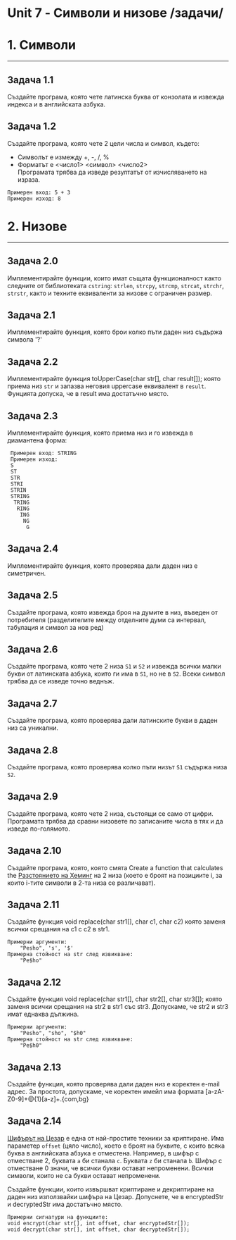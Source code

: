 # Unit 7 - Символи и низове /задачи/

# 1. Символи
<hr> 

## Задача 1.1
Създайте програма, която чете латинска буква от конзолата и извежда индекса и в английската азбука.

## Задача 1.2
Създайте програма, която чете 2 цели числа и символ, където:
* Символът е измежду +, -, /, % 
* Форматът е &lt;число1&gt; &lt;символ&gt; &lt;число2&gt; <br>
Програмата трябва да изведе резултатът от изчисляването на израза.
 ````
 Примерен вход: 5 + 3
 Примерен изход: 8
````

# 2. Низове
<hr>

## Задача 2.0
Имплементирайте функции, които имат същата функционалност както следните от библиотеката `cstring`: 
`strlen`, `strcpy`, `strcmp`, `strcat`, `strchr`, `strstr`, както и техните еквиваленти за низове с 
ограничен размер.


## Задача 2.1
Имплементирайте функция, която брои колко пъти даден низ съдържа символа '?'

## Задача 2.2
Имплементирайте функция toUpperCase(char str[], char result[]); която приема низ `str`
и запазва неговия uppercase еквивалент в `result`. Фунцията допуска, че в result има достатъчно място.

## Задача 2.3
Имплементирайте функция, която приема низ и го извежда в диамантена форма:
````
 Примерен вход: STRING
 Примерен изход:
 S
 ST
 STR
 STRI
 STRIN
 STRING
  TRING
   RING
    ING
     NG
      G
````

## Задача 2.4
Имплементирайте функция, която проверява дали даден низ е симетричен.

## Задача 2.5
Създайте програма, която извежда броя на думите в низ, въведен от потребителя (разделителите между отделните думи
са интервал, табулация и символ за нов ред)

## Задача 2.6
Създайте програма, която чете 2 низа `S1` и `S2` и извежда всички малки букви от латинската азбука, които 
ги има в `S1`, но не в `S2`. Всеки символ трябва да се изведе точно веднъж.

## Задача 2.7
Създайте програма, която проверява дали латинските букви в даден низ са уникални.

## Задача 2.8
Създайте програма, която проверява колко пъти низът `S1` съдържа низа `S2`.

## Задача 2.9
Създайте програма, която чете 2 низа, състоящи се само от цифри. Програмата трябва да сравни низовете по записаните
числа в тях и да изведе по-голямото.

## Задача 2.10
Създайте програма, която, която смята 
Create a function that calculates the <a href=https://en.wikipedia.org/wiki/Hamming_distance>Разстоянието на Хеминг</a>
на 2 низа (което е броят на позициите i, за които i-тите символи в 2-та низа се различават).

## Задача 2.11
Създайте функция void replace(char str1[], char c1, char c2) която заменя всички срещания на c1 с c2 в str1.
````
Примерни аргументи:
    "Pesho", 's', '$'
Примерна стойност на str след извикване:
    "Pe$ho"
````

## Задача 2.12
Създайте функция void replace(char str1[], char str2[], char str3[]); която заменя всички срещания на
str2 в str1 със str3. Допускаме, че str2 и str3 имат еднаква дължина.
````
Примерни аргументи:
    "Pesho", "sho", "$h0"
Примерна стойност на str след извикване:
    "Pe$h0"
````

## Задача 2.13
Създайте функция, която проверява дали даден низ е коректен e-mail адрес.
За простота, допускаме, че коректен имейл има формата [a-zA-Z0-9]+@{1}[a-z]+.{com,bg}

## Задача 2.14
<a href="https://en.wikipedia.org/wiki/Caesar_cipher">Шифърът на Цезар</a> е една от най-простите
техники за криптиране. Има параметер `offset` (цяло число), което е броят на буквите, с които всяка буква
в английската абзука е отместена. Например, в шифър с отместване 2, буквата `a` би станала `c`.
Буквата `z` би станала `b`. Шифър с отместване 0 значи, че всички букви остават непроменени. Всички символи, които
не са букви остават непроменени.

Създайте функции, които извършват криптиране и декриптиране на даден низ използвайки шифъра на Цезар.
Допуснете, че в encryptedStr и decryptedStr има достатъчно място.
````
Примерни сигнатури на функциите:
void encrypt(char str[], int offset, char encryptedStr[]);
void decrypt(char str[], int offset, char decryptedStr[]); 
````